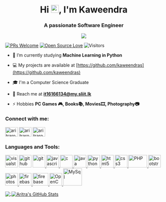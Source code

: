 <h1 align="center">Hi <img src="https://media.giphy.com/media/hvRJCLFzcasrR4ia7z/giphy.gif" width="25px">, I'm Kaweendra</h1>
<h3 align="center">A passionate Software Engineer</h3>

<p align="center">
  <img src ="https://www.therevisionist.org/wp-content/uploads/2016/01/Angry-Panda-breaking-keyboard.gif">
</p>

[![PRs Welcome](https://img.shields.io/badge/PRs-welcome-brightgreen.svg?style=flat&logo=github)](https://github.com/kaweendras)
[![Open Source Love](https://badges.frapsoft.com/os/v2/open-source.svg?v=103)](https://github.com/kaweendras)
<img alt="Visitors" src="https://komarev.com/ghpvc/?username=kaweendras&style=flat&labelColor=black&logo=github&label=PROFILE+VIEWS&color=29bf12"/>



- 📙 I’m currently studying **Machine Learning in Python**

- 💻 My projects are available at [https://github.com/kaweendras](https://github.com/kaweendras)

- 🎓 I'm a Computer Science Graduate

- 📧 Reach me at **it16166134@my.sliit.lk**

- ⚡ Hobbies **PC Games 🎮, Books📚, Movies🎞, Photography📷**

<p align="left">
<h3 align="left">Connect with me:</h3>
<a href="https://twitter.com/dear__spider" target="_blank"><img align="center" src="https://cdn.jsdelivr.net/npm/simple-icons@3.0.1/icons/twitter.svg" alt="aritraroy24roy" height="30" width="40" /></a>
<a href="https://linkedin.com/in/kaweendra" target="_blank"><img align="center" src="https://cdn.jsdelivr.net/npm/simple-icons@3.0.1/icons/linkedin.svg" alt="aritraroy24" height="30" width="40" /></a>
<a href="https://instagram.com/devil.u.know" target="_blank"><img align="center" src="https://cdn.jsdelivr.net/npm/simple-icons@3.0.1/icons/instagram.svg" alt="aritraroy24" height="30" width="40" /></a>
</p>

<h3 align="left">Languages and Tools:</h3>
<p align="left"> 
  <a href="https://code.visualstudio.com/" target="_blank"><img src="https://miro.medium.com/max/600/1*u9Rw2zT1kQl0I0Oa-9vc_g.png" alt="visualstudiocode" height="40" width="40" /></a>
  <a href="https://github.com/" target="_blank"><img src="https://pngimg.com/uploads/github/github_PNG58.png" alt="github" height="40" width="40" /></a>
  <a href="https://git-scm.com/" target="_blank"> <img src="https://www.vectorlogo.zone/logos/git-scm/git-scm-icon.svg" alt="git" width="40" height="40"/> </a> 
  <a href="https://developer.mozilla.org/en-US/docs/Web/JavaScript" target="_blank"> <img src="https://devicons.github.io/devicon/devicon.git/icons/javascript/javascript-original.svg" alt="javascript" width="40" height="40"/> </a> 
  <a href="https://www.cprogramming.com/" target="_blank"> <img src="https://devicons.github.io/devicon/devicon.git/icons/c/c-original.svg" alt="c" width="40" height="40"/> </a> 
  <a href="https://www.java.com" target="_blank"> <img src="https://devicons.github.io/devicon/devicon.git/icons/java/java-original-wordmark.svg" alt="java" width="40" height="40"/> </a>
  <a href="https://www.python.org/" target="_blank"> <img src="https://devicons.github.io/devicon/devicon.git/icons/python/python-original.svg" alt="python" width="40" height="40"/> </a>
  <a href="https://www.w3.org/html/" target="_blank"> <img src="https://devicons.github.io/devicon/devicon.git/icons/html5/html5-original-wordmark.svg" alt="html5" width="40" height="40"/> </a>
  <a href="https://www.w3schools.com/css/" target="_blank"> <img src="https://devicons.github.io/devicon/devicon.git/icons/css3/css3-original-wordmark.svg" alt="css3" width="40" height="40"/> </a>
  <a href="https://www.php.net/" target="_blank"> <img src="https://seeklogo.com/images/P/php-logo-DC4A01DBB6-seeklogo.com.png" alt="PHP" width="60" height="40"/> </a> 
  <a href="https://getbootstrap.com" target="_blank"> <img src="https://devicons.github.io/devicon/devicon.git/icons/bootstrap/bootstrap-plain.svg" alt="bootstrap" width="40" height="40"/> </a> 
  <a href="https://www.photoshop.com/en" target="_blank"> <img src="https://camo.githubusercontent.com/54ad53e4ba8ef73bd6b13fd29b101d0ef66163b2/68747470733a2f2f75706c6f61642e77696b696d656469612e6f72672f77696b6970656469612f636f6d6d6f6e732f7468756d622f612f61662f41646f62655f50686f746f73686f705f43435f69636f6e2e7376672f3130353170782d41646f62655f50686f746f73686f705f43435f69636f6e2e7376672e706e67" alt="photoshop" width="40" height="40"/> </a>  
  <a href="https://firebase.google.com/" target="_blank"> <img src="https://www.vectorlogo.zone/logos/firebase/firebase-icon.svg" alt="firebase" width="40" height="40"/> </a> 
  <a href="https://arduino.cc/" target="_blank"> <img src="https://upload.wikimedia.org/wikipedia/commons/thumb/8/87/Arduino_Logo.svg/640px-Arduino_Logo.svg.png" alt="firebase" width="50" height="40"/> </a> 
  <a href="https://opencv.org/" target="_blank"> <img src="https://upload.wikimedia.org/wikipedia/commons/3/32/OpenCV_Logo_with_text_svg_version.svg" alt="OpenCV" width="40" height="40"/> </a> 
  <a href="https://mysql.com/" target="_blank"> <img src="https://cdn.worldvectorlogo.com/logos/mysql.svg" alt="MySql" width="60" height="55"/> </a> 
</p>
  
<a href="https://github.com/kaweendras/kaweendras">
  <img align="center" src="https://github-readme-stats.vercel.app/api/top-langs/?username=kaweendras&hide=html,scss&&layout=compact&title_color=ffffff&text_color=c9cacc&icon_color=2bbc8a&bg_color=1d1f21" />
</a>
<a href="https://github.com/kaweendras/kaweendras">
  <img align="center" src="https://github-readme-stats.vercel.app/api?username=kaweendras&show_icons=true&line_height=27&count_private=true&title_color=ffffff&text_color=c9cacc&icon_color=2bbc8a&bg_color=1d1f21" alt="Aritra's GitHub Stats" />
